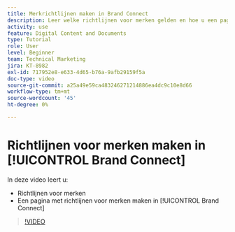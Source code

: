 ```yaml
---
title: Merkrichtlijnen maken in Brand Connect
description: Leer welke richtlijnen voor merken gelden en hoe u een pagina met richtlijnen voor merken maakt in Brand Connect for [!UICONTROL Workfront DAM].
activity: use
feature: Digital Content and Documents
type: Tutorial
role: User
level: Beginner
team: Technical Marketing
jira: KT-8982
exl-id: 717952e8-e633-4d65-b76a-9afb29159f5a
doc-type: video
source-git-commit: a25a49e59ca483246271214886ea4dc9c10e8d66
workflow-type: tm+mt
source-wordcount: '45'
ht-degree: 0%

---
```


# Richtlijnen voor merken maken in [!UICONTROL Brand Connect]

In deze video leert u:

* Richtlijnen voor merken
* Een pagina met richtlijnen voor merken maken in [!UICONTROL Brand Connect]

>[!VIDEO](https://video.tv.adobe.com/v/335244/?quality=12&learn=on)
